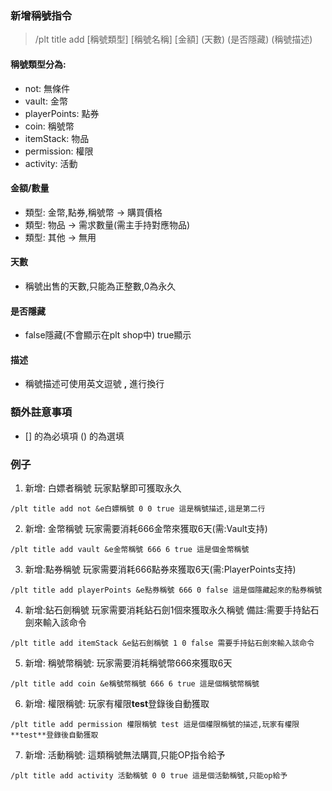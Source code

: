 ### 新增稱號指令

> /plt title add [稱號類型] [稱號名稱] [金額] (天數) (是否隱藏) (稱號描述)

#### 稱號類型分為:
* not: 無條件
* vault: 金幣
* playerPoints: 點券
* coin: 稱號幣
* itemStack: 物品
* permission: 權限
* activity: 活動

#### 金額/數量
* 類型: 金幣,點券,稱號幣 -> 購買價格
* 類型: 物品 -> 需求數量(需主手持對應物品)
* 類型: 其他 -> 無用

#### 天數
* 稱號出售的天數,只能為正整數,0為永久

#### 是否隱藏
* false隱藏(不會顯示在plt shop中) true顯示
#### 描述
* 稱號描述可使用英文逗號 **,** 進行換行

### 額外註意事項
* [] 的為必填項  () 的為選填

### 例子

1. 新增: 白嫖者稱號 玩家點擊即可獲取永久
```
/plt title add not &e白嫖稱號 0 0 true 這是稱號描述,這是第二行
```

2. 新增: 金幣稱號  玩家需要消耗666金幣來獲取6天(需:Vault支持)
```
/plt title add vault &e金幣稱號 666 6 true 這是個金幣稱號
```

3. 新增:點券稱號 玩家需要消耗666點券來獲取6天(需:PlayerPoints支持)
```
/plt title add playerPoints &e點券稱號 666 0 false 這是個隱藏起來的點券稱號
```

4. 新增:鉆石劍稱號 玩家需要消耗鉆石劍1個來獲取永久稱號
   備註:需要手持鉆石劍來輸入該命令
```
/plt title add itemStack &e鉆石劍稱號 1 0 false 需要手持鉆石劍來輸入該命令
```

5. 新增: 稱號幣稱號: 玩家需要消耗稱號幣666來獲取6天
```
/plt title add coin &e稱號幣稱號 666 6 true 這是個稱號幣稱號
```

6. 新增: 權限稱號: 玩家有權限**test**登錄後自動獲取
```
/plt title add permission 權限稱號 test 這是個權限稱號的描述,玩家有權限**test**登錄後自動獲取
```

7. 新增: 活動稱號: 這類稱號無法購買,只能OP指令給予
```
/plt title add activity 活動稱號 0 0 true 這是個活動稱號,只能op給予
```